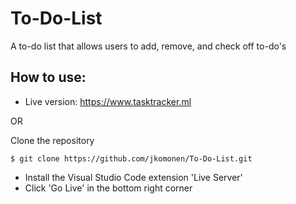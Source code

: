 # To-Do-List

A to-do list that allows users to add, remove, and check off to-do's

## How to use:

- Live version: https://www.tasktracker.ml

OR

Clone the repository

```console
$ git clone https://github.com/jkomonen/To-Do-List.git
```

- Install the Visual Studio Code extension 'Live Server'
- Click 'Go Live' in the bottom right corner